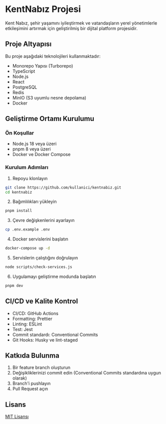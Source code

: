 # KentNabız Projesi

Kent Nabız, şehir yaşamını iyileştirmek ve vatandaşların yerel yönetimlerle etkileşimini artırmak için geliştirilmiş bir dijital platform projesidir.

## Proje Altyapısı

Bu proje aşağıdaki teknolojileri kullanmaktadır:

- Monorepo Yapısı (Turborepo)
- TypeScript
- Node.js
- React
- PostgreSQL
- Redis
- MinIO (S3 uyumlu nesne depolama)
- Docker

## Geliştirme Ortamı Kurulumu

### Ön Koşullar

- Node.js 18 veya üzeri
- pnpm 8 veya üzeri
- Docker ve Docker Compose

### Kurulum Adımları

1. Repoyu klonlayın

```bash
git clone https://github.com/kullanici/kentnabiz.git
cd kentnabiz
```

2. Bağımlılıkları yükleyin

```bash
pnpm install
```

3. Çevre değişkenlerini ayarlayın

```bash
cp .env.example .env
```

4. Docker servislerini başlatın

```bash
docker-compose up -d
```

5. Servislerin çalıştığını doğrulayın

```bash
node scripts/check-services.js
```

6. Uygulamayı geliştirme modunda başlatın

```bash
pnpm dev
```

## CI/CD ve Kalite Kontrol

- CI/CD: GitHub Actions
- Formatting: Prettier
- Linting: ESLint
- Test: Jest
- Commit standardı: Conventional Commits
- Git Hooks: Husky ve lint-staged

## Katkıda Bulunma

1. Bir feature branch oluşturun
2. Değişikliklerinizi commit edin (Conventional Commits standardına uygun olarak)
3. Branch'i pushlayın
4. Pull Request açın

## Lisans

[MIT Lisansı](LICENSE)
